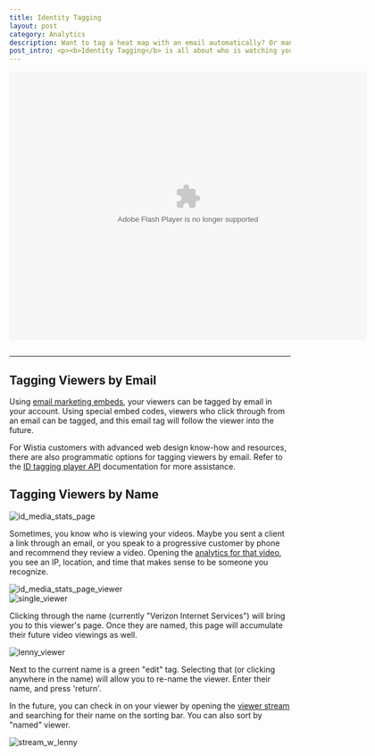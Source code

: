 ```yaml
---
title: Identity Tagging
layout: post
category: Analytics
description: Want to tag a heat map with an email automatically? Or manually enter a name? Learn how here!
post_intro: <p><b>Identity Tagging</b> is all about who is watching your videos, and watching their behavior over time.  Using emails and names, Wistia makes it easy to identify your most engaged viewers.</p>
---
```


<div class="video_embed">
<div id="wistia_36ad88ccb0" class="wistia_embed" style="width:660px;height:495px;" data-video-width="660" data-video-height="495"><object id="wistia_36ad88ccb0_seo" classid="clsid:D27CDB6E-AE6D-11cf-96B8-444553540000" style="display:block;height:480px;position:relative;width:640px;"><param name="movie" value="http://embed.wistia.com/flash/embed_player_v2.0.swf?2012-06-01"></param><param name="allowfullscreen" value="true"></param><param name="allowscriptaccess" value="always"></param><param name="bgcolor" value="#000000"></param><param name="wmode" value="opaque"></param><param name="flashvars" value="customColor=4991C4&hdUrl%5Bheight%5D=960&hdUrl%5Btype%5D=hdflv&hdUrl%5Burl%5D=http%3A%2F%2Fembed.wistia.com%2Fdeliveries%2Ff416273e09d09a93aa1af71b26b136720cc2ebb4.bin&hdUrl%5Bwidth%5D=1280&mediaDuration=26.527&stillUrl=http%3A%2F%2Fembed.wistia.com%2Fdeliveries%2F2f363a7fc2d70d8051a9ace07ff42bece899adb6.jpg%3Fimage_crop_resized%3D640x480&unbufferedSeek=true&videoUrl=http%3A%2F%2Fembed.wistia.com%2Fdeliveries%2Fa68a12b5db766c0ed78d0b7db47d169c46fb6865.bin"></param><embed src="http://embed.wistia.com/flash/embed_player_v2.0.swf?2012-06-01" allowfullscreen="true" allowscriptaccess="always" bgcolor=#000000 flashvars="customColor=4991C4&hdUrl%5Bheight%5D=960&hdUrl%5Btype%5D=hdflv&hdUrl%5Burl%5D=http%3A%2F%2Fembed.wistia.com%2Fdeliveries%2Ff416273e09d09a93aa1af71b26b136720cc2ebb4.bin&hdUrl%5Bwidth%5D=1280&mediaDuration=26.527&stillUrl=http%3A%2F%2Fembed.wistia.com%2Fdeliveries%2F2f363a7fc2d70d8051a9ace07ff42bece899adb6.jpg%3Fimage_crop_resized%3D640x480&unbufferedSeek=true&videoUrl=http%3A%2F%2Fembed.wistia.com%2Fdeliveries%2Fa68a12b5db766c0ed78d0b7db47d169c46fb6865.bin" name="wistia_36ad88ccb0_html" style="display:block;height:100%;position:relative;width:100%;" type="application/x-shockwave-flash" wmode="opaque"></embed></object></div>
<script charset="ISO-8859-1" src="http://fast.wistia.com/static/concat/E-v1.js"></script>
<script>
wistiaEmbed = Wistia.embed("36ad88ccb0", {
  version: "v1",
  videoWidth: 660,
  videoFoam: true,
  videoHeight: 495,
  playerColor: "4991C4"
});
</script>
<script charset="ISO-8859-1" src="http://fast.wistia.com/embed/medias/36ad88ccb0/metadata.js"></script>
</div>

---

## Tagging Viewers by Email

Using [email marketing embeds](/email_marketing.html), your viewers can be tagged by email in your account.  Using special embed codes, viewers who click through from an email can be tagged, and this email tag will follow the viewer into the future.

For Wistia customers with advanced web design know-how and resources, there are also programmatic options for tagging viewers by email.  Refer to the [ID tagging player API](/player-id-tag.html) documentation for more assistance.

## Tagging Viewers by Name

<div class="post_image center"><img src="http://embed.wistia.com/deliveries/6c1f8ce3a1b55fd528903c7fe7c172816a601164.png" alt="id_media_stats_page" /></div>

Sometimes, you know who is viewing your videos.  Maybe you sent a client a link through an email, or you speak to a progressive customer by phone and recommend they review a video.  Opening the [analytics for that video](/media_stats.html), you see an IP, location, and time that makes sense to be someone you recognize.

<div class="post_image center"><img src="http://embed.wistia.com/deliveries/414795a39fb1cfaef24874c56b2355fdb3ad94af.png" alt="id_media_stats_page_viewer" /></div>

<div class="post_image float_right"><img src="http://embed.wistia.com/deliveries/e4342b916b739158f578fe1b545f51eb2670dc3f.png" alt="single_viewer" /></div>

Clicking through the name (currently "Verizon Internet Services") will bring you to this viewer's page.  Once they are named, this page will accumulate their future video viewings as well.

<div class="post_image float_right"><img src="http://embed.wistia.com/deliveries/aec09549631ba0450c630c5c2bcaf5c9bc9fb4bd.png" alt="lenny_viewer" /></div>

Next to the current name is a green "edit" tag.  Selecting that (or clicking anywhere in the name) will allow you to re-name the viewer.  Enter their name, and press 'return'.

In the future, you can check in on your viewer by opening the [viewer stream](/new_analytics#viewer_stream.html) and searching for their name on the sorting bar.  You can also sort by "named" viewer.

<div class="post_image center"><img src="http://embed.wistia.com/deliveries/9624d8a4e4b3c484c72d04bfa2bde57b89813437.png" alt="stream_w_lenny" /></div>

